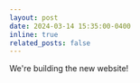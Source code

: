 ```yaml
---
layout: post
date: 2024-03-14 15:35:00-0400
inline: true
related_posts: false
---
```


We're building the new website!
